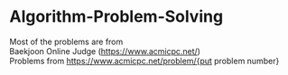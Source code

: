 # Algorithm-Problem-Solving

Most of the problems are from   
Baekjoon Online Judge (https://www.acmicpc.net/)   
Problems from https://www.acmicpc.net/problem/{put problem number}
